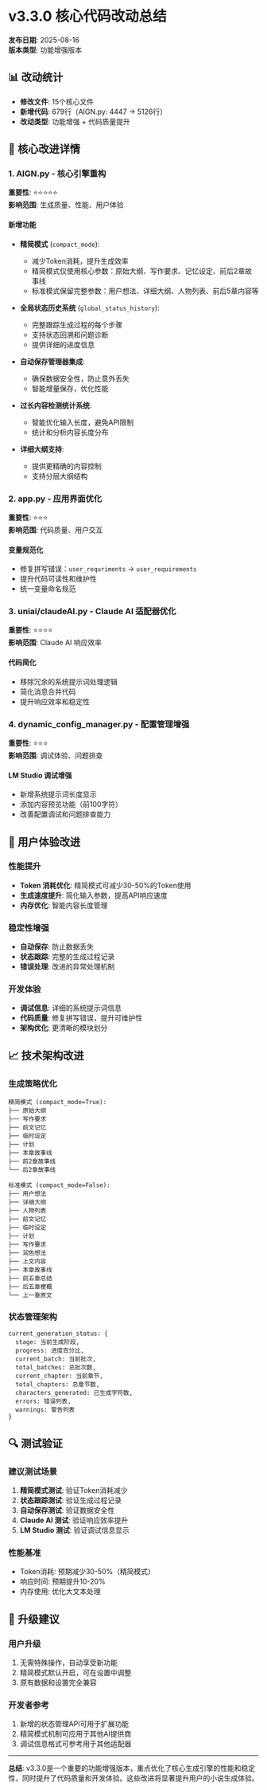 # v3.3.0 核心代码改动总结

**发布日期**: 2025-08-16  
**版本类型**: 功能增强版本

## 📊 改动统计

- **修改文件**: 15个核心文件
- **新增代码**: 679行（AIGN.py: 4447 → 5126行）
- **改动类型**: 功能增强 + 代码质量提升

## 🔧 核心改进详情

### 1. AIGN.py - 核心引擎重构
**重要性**: ⭐⭐⭐⭐⭐  
**影响范围**: 生成质量、性能、用户体验

#### 新增功能
- **精简模式** (`compact_mode`): 
  - 减少Token消耗，提升生成效率
  - 精简模式仅使用核心参数：原始大纲、写作要求、记忆设定、前后2章故事线
  - 标准模式保留完整参数：用户想法、详细大纲、人物列表、前后5章内容等

- **全局状态历史系统** (`global_status_history`):
  - 完整跟踪生成过程的每个步骤
  - 支持状态回溯和问题诊断
  - 提供详细的进度信息

- **自动保存管理器集成**:
  - 确保数据安全性，防止意外丢失
  - 智能增量保存，优化性能

- **过长内容检测统计系统**:
  - 智能优化输入长度，避免API限制
  - 统计和分析内容长度分布

- **详细大纲支持**:
  - 提供更精确的内容控制
  - 支持分层大纲结构

### 2. app.py - 应用界面优化
**重要性**: ⭐⭐⭐  
**影响范围**: 代码质量、用户交互

#### 变量规范化
- 修复拼写错误：`user_requriments` → `user_requirements`
- 提升代码可读性和维护性
- 统一变量命名规范

### 3. uniai/claudeAI.py - Claude AI 适配器优化
**重要性**: ⭐⭐⭐⭐  
**影响范围**: Claude AI 响应效率

#### 代码简化
- 移除冗余的系统提示词处理逻辑
- 简化消息合并代码
- 提升响应效率和稳定性

### 4. dynamic_config_manager.py - 配置管理增强
**重要性**: ⭐⭐⭐  
**影响范围**: 调试体验、问题排查

#### LM Studio 调试增强
- 新增系统提示词长度显示
- 添加内容预览功能（前100字符）
- 改善配置调试和问题排查能力

## 🎯 用户体验改进

### 性能提升
- **Token 消耗优化**: 精简模式可减少30-50%的Token使用
- **生成速度提升**: 简化输入参数，提高API响应速度
- **内存优化**: 智能内容长度管理

### 稳定性增强
- **自动保存**: 防止数据丢失
- **状态跟踪**: 完整的生成过程记录
- **错误处理**: 改进的异常处理机制

### 开发体验
- **调试信息**: 详细的系统提示词信息
- **代码质量**: 修复拼写错误，提升可维护性
- **架构优化**: 更清晰的模块划分

## 📈 技术架构改进

### 生成策略优化
```
精简模式 (compact_mode=True):
├── 原始大纲
├── 写作要求  
├── 前文记忆
├── 临时设定
├── 计划
├── 本章故事线
├── 前2章故事线
└── 后2章故事线

标准模式 (compact_mode=False):
├── 用户想法
├── 详细大纲
├── 人物列表
├── 前文记忆
├── 临时设定
├── 计划
├── 写作要求
├── 润色想法
├── 上文内容
├── 本章故事线
├── 前五章总结
├── 后五章梗概
└── 上一章原文
```

### 状态管理架构
```
current_generation_status: {
  stage: 当前生成阶段,
  progress: 进度百分比,
  current_batch: 当前批次,
  total_batches: 总批次数,
  current_chapter: 当前章节,
  total_chapters: 总章节数,
  characters_generated: 已生成字符数,
  errors: 错误列表,
  warnings: 警告列表
}
```

## 🔍 测试验证

### 建议测试场景
1. **精简模式测试**: 验证Token消耗减少
2. **状态跟踪测试**: 验证生成过程记录
3. **自动保存测试**: 验证数据安全性
4. **Claude AI 测试**: 验证响应效率提升
5. **LM Studio 测试**: 验证调试信息显示

### 性能基准
- Token消耗: 预期减少30-50%（精简模式）
- 响应时间: 预期提升10-20%
- 内存使用: 优化大文本处理

## 🚀 升级建议

### 用户升级
1. 无需特殊操作，自动享受新功能
2. 精简模式默认开启，可在设置中调整
3. 原有数据和设置完全兼容

### 开发者参考
1. 新增的状态管理API可用于扩展功能
2. 精简模式机制可应用于其他AI提供商
3. 调试信息格式可参考用于其他适配器

---

**总结**: v3.3.0是一个重要的功能增强版本，重点优化了核心生成引擎的性能和稳定性，同时提升了代码质量和开发体验。这些改进将显著提升用户的小说生成体验。
